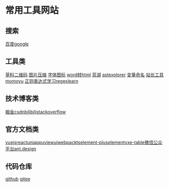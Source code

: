 # 常用工具网站  
## 搜索
[百度](https://www.baidu.com/)[google](https://www.google.com/?hl=zh_CN)

## 工具类  
[草料二维码](https://cli.im/) [图片压缩](https://docsmall.com/image-compress) [字体图标](https://www.thinkcmf.com/font/search/index.html) 
[word转html](http://www.docpe.com/word/word-to-html.aspx) [蓝湖](https://lanhuapp.com/)  [astexplorer](https://astexplorer.net/) 
[变量命名](http://rcode.rbtree.cn/) [站长工具](https://ntool.chinaz.com/toolsConfig/result?name=G) [momoyu](https://momoyu.cc/)  [正则表达式学习regexlearn](https://regexlearn.com/zh-cn/learn)

## 技术博客类 
[掘金](https://juejin.cn/)[csdn](https://www.csdn.net/)[bilibili](https://www.bilibili.com/)[stackoverflow](https://stackoverflow.com/)

## 官方文档类
[vuejs](https://cn.vuejs.org/)[react](https://react.docschina.org/)[uniapp](https://uniapp.dcloud.io/)[uviewui](https://www.uviewui.com/)[webpack](https://webpack.docschina.org/)[ts](http://ts.xcatliu.com/)[element-plus](https://element-plus.gitee.io/zh-CN/)[element](https://element.eleme.cn/#/zh-CN)[vxe-table](https://xuliangzhan_admin.gitee.io/vxe-table/#/table/start/install)[微信公众平台](https://mp.weixin.qq.com/)[ant.design](https://ant.design/index-cn)

## 代码仓库  
[github](https://github.com/) [gitee](https://gitee.com/)



